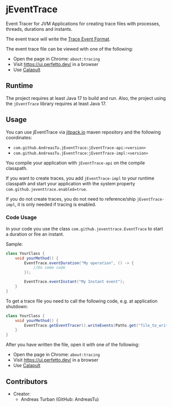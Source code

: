 # jEventTrace

Event Tracer for JVM Applications for creating trace files with processes, threads, durations and instants.

The event trace will write
the [Trace Event Format](https://docs.google.com/document/d/1CvAClvFfyA5R-PhYUmn5OOQtYMH4h6I0nSsKchNAySU/preview#).

The event trace file can be viewed with one of the following:

* Open the page in Chrome: `about:tracing`
* Visit <https://ui.perfetto.dev/> in a browser
* Use [Calapult](https://github.com/catapult-project/catapult/tree/master/tracing)

## Runtime

The project requires at least Java 17 to build and run.
Also, the project using the `jEventTrace` library requires at least Java 17.

## Usage

You can use jEventTrace via [jitpack.io](https://jitpack.io/#AndreasTu/jEventTrace) maven repository and the following
coordinates:

* `com.github.AndreasTu.jEventTrace:jEventTrace-api:<version>`
* `com.github.AndreasTu.jEventTrace:jEventTrace-impl:<version>`

You compile your application with `jEventTrace-api` on the compile classpath.

If you want to create traces, you add `jEventTrace-impl` to your runtime classpath and start your application with the
system
property `com.github.jeventtrace.enabled=true`.

If you do not create traces, you do not need to reference/ship `jEventTrace-impl`, it is only needed if tracing is
enabled.

### Code Usage

In your code you use the class `com.github.jeventtrace.EventTrace` to start a duration or fire an instant.

Sample:

```java
class YourClass {
    void yourMethod() {
        EventTrace.eventDuration("My operation", () -> {
            //Do some code
        });

        EventTrace.eventInstant("My Instant event");
    }
}
```

To get a trace file you need to call the following code, e.g. at application shutdown:

```java
class YourClass {
    void yourMethod() {
        EventTrace.getEventTracer().writeEvents(Paths.get("file_to_write.json"));
    }
}
```

After you have written the file, open it with one of the following:

* Open the page in Chrome: `about:tracing`
* Visit <https://ui.perfetto.dev/> in a browser
* Use [Calapult](https://github.com/catapult-project/catapult/tree/master/tracing)

## Contributors

* Creator:
    * Andreas Turban (GitHub: AndreasTu)
